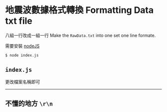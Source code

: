 # 地震波數據格式轉換 Formatting Data txt file

八組一行改成一組一行
Make the `RawData.txt` into one set one line formate.

需要安裝 [nodeJS](https://nodejs.org/en/)

```
$ node index.js
```

## `index.js`

更改檔案名稱即可


----

## 不懂的地方 `\r\n`